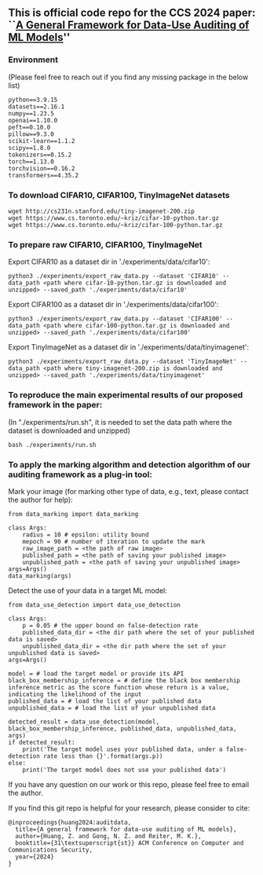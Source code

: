 ## This is official code repo for the CCS 2024 paper: ``[A General Framework for Data-Use Auditing of ML Models](https://arxiv.org/pdf/2407.15100)''

### Environment
(Please feel free to reach out if you find any missing package in the below list)
```
python==3.9.15
datasets==2.16.1
numpy==1.23.5
openai==1.10.0
peft==0.10.0
pillow==9.3.0
scikit-learn==1.1.2
scipy==1.8.0
tokenizers==0.15.2
torch==1.13.0
torchvision==0.16.2
transformers==4.35.2
```

### To download CIFAR10, CIFAR100, TinyImageNet datasets

```
wget http://cs231n.stanford.edu/tiny-imagenet-200.zip
wget https://www.cs.toronto.edu/~kriz/cifar-10-python.tar.gz
wget https://www.cs.toronto.edu/~kriz/cifar-100-python.tar.gz 
```

### To prepare raw CIFAR10, CIFAR100, TinyImageNet

Export CIFAR10 as a dataset dir in './experiments/data/cifar10':
```
python3 ./experiments/export_raw_data.py --dataset 'CIFAR10' --data_path <path where cifar-10-python.tar.gz is downloaded and unzipped> --saved_path './experiments/data/cifar10'
```

Export CIFAR100 as a dataset dir in './experiments/data/cifar100':
```
python3 ./experiments/export_raw_data.py --dataset 'CIFAR100' --data_path <path where cifar-100-python.tar.gz is downloaded and unzipped> --saved_path './experiments/data/cifar100'
```

Export TinyImageNet as a dataset dir in './experiments/data/tinyimagenet':
```
python3 ./experiments/export_raw_data.py --dataset 'TinyImageNet' --data_path <path where tiny-imagenet-200.zip is downloaded and unzipped> --saved_path './experiments/data/tinyimagenet'
```

### To reproduce the main experimental results of our proposed framework in the paper:
(In "./experiments/run.sh", it is needed to set the data path where the dataset is downloaded and unzipped)
```
bash ./experiments/run.sh
```

### To apply the marking algorithm and detection algorithm of our auditing framework as a plug-in tool:

Mark your image (for marking other type of data, e.g., text, please contact the author for help):
```
from data_marking import data_marking

class Args:
    radius = 10 # epsilon: utility bound
    mepoch = 90 # number of iteration to update the mark
    raw_image_path = <the path of raw image>
    published_path = <the path of saving your published image>
    unpublished_path = <the path of saving your unpublished image>
args=Args()
data_marking(args)
```

Detect the use of your data in a target ML model:
```
from data_use_detection import data_use_detection

class Args:
    p = 0.05 # the upper bound on false-detection rate
    published_data_dir = <the dir path where the set of your published data is saved>
    unpublished_data_dir = <the dir path where the set of your unpublished data is saved>
args=Args()

model = # load the target model or provide its API
black_box_membership_inference = # define the black box membership inference metric as the score function whose return is a value, indicating the likelihood of the input
published_data = # load the list of your published data
unpublished_data = # load the list of your unpublished data

detected_result = data_use_detection(model, black_box_membership_inference, published_data, unpublished_data, args)
if detected_result:
    print('The target model uses your published data, under a false-detection rate less than {}'.format(args.p))
else:
    print('The target model does not use your published data')
```


If you have any question on our work or this repo, please feel free to email the author. 

If you find this git repo is helpful for your research, please consider to cite:
```
@inproceedings{huang2024:auditdata,
  title={A general framework for data-use auditing of ML models},
  author={Huang, Z. and Gong, N. Z. and Reiter, M. K.},
  booktitle={31\textsuperscript{st}} ACM Conference on Computer and Communications Security,
  year={2024}
}
